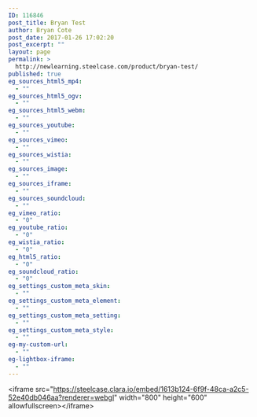 ```yaml
---
ID: 116846
post_title: Bryan Test
author: Bryan Cote
post_date: 2017-01-26 17:02:20
post_excerpt: ""
layout: page
permalink: >
  http://newlearning.steelcase.com/product/bryan-test/
published: true
eg_sources_html5_mp4:
  - ""
eg_sources_html5_ogv:
  - ""
eg_sources_html5_webm:
  - ""
eg_sources_youtube:
  - ""
eg_sources_vimeo:
  - ""
eg_sources_wistia:
  - ""
eg_sources_image:
  - ""
eg_sources_iframe:
  - ""
eg_sources_soundcloud:
  - ""
eg_vimeo_ratio:
  - "0"
eg_youtube_ratio:
  - "0"
eg_wistia_ratio:
  - "0"
eg_html5_ratio:
  - "0"
eg_soundcloud_ratio:
  - "0"
eg_settings_custom_meta_skin:
  - ""
eg_settings_custom_meta_element:
  - ""
eg_settings_custom_meta_setting:
  - ""
eg_settings_custom_meta_style:
  - ""
eg-my-custom-url:
  - ""
eg-lightbox-iframe:
  - ""
---
```

&lt;iframe src="https://steelcase.clara.io/embed/1613b124-6f9f-48ca-a2c5-52e40db046aa?renderer=webgl" width="800" height="600" allowfullscreen&gt;&lt;/iframe&gt;